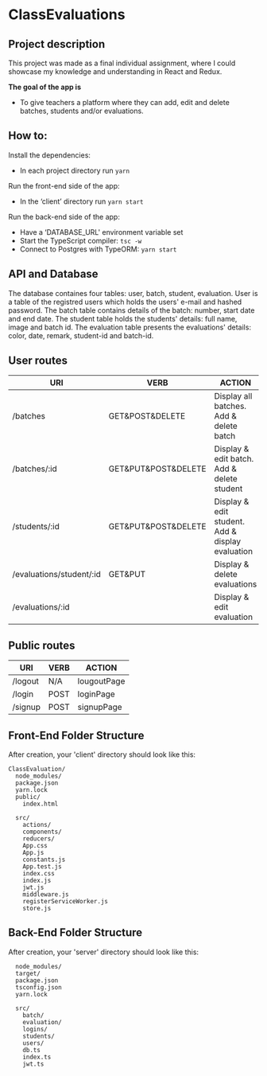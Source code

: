 # ClassEvaluations

## Project description

This project was made as a final individual assignment, where I could showcase my knowledge and understanding in React and Redux.

**The goal of the app is**

* To give teachers a platform where they can add, edit and delete batches, students and/or evaluations.

## How to:

Install the dependencies:

* In each project directory run `yarn `

Run the front-end side of the app:

* In the ‘client’ directory run `yarn start`

Run the back-end side of the app:

* Have a ‘DATABASE_URL' environment variable set
* Start the TypeScript compiler: `tsc -w`
* Connect to Postgres with TypeORM: `yarn start`

## API and Database

The database containes four tables: user, batch, student, evaluation. 
User is a table of the registred users which holds the users' e-mail and hashed password.
The batch table contains details of the batch: number, start date and end date.
The student table holds the students' details: full name, image and batch id.
The evaluation table presents the evaluations' details: color, date, remark, student-id and batch-id.

## User routes

|**URI**|**VERB**|**ACTION**|
|--------------------------|---------------------|--------------------------------------------------|
| /batches                 | GET&POST&DELETE     | Display all batches. Add & delete batch          |
| /batches/:id             | GET&PUT&POST&DELETE | Display & edit batch. Add & delete student       |
| /students/:id            | GET&PUT&POST&DELETE | Display & edit student. Add & display evaluation |            
| /evaluations/student/:id | GET&PUT             | Display & delete evaluations                     |
| /evaluations/:id         |                     | Display & edit evaluation                        |


## Public routes

|**URI**|**VERB**|**ACTION**|
|-------------|---------|-----------------------------------|
| /logout     | N/A     | lougoutPage                       |
| /login      | POST    | loginPage                         |
| /signup     | POST    | signupPage                        |


## Front-End Folder Structure

After creation, your 'client' directory should look like this:

```
ClassEvaluation/
  node_modules/
  package.json
  yarn.lock
  public/
    index.html
    
  src/
    actions/
    components/
    reducers/
    App.css
    App.js
    constants.js
    App.test.js
    index.css
    index.js 
    jwt.js
    middleware.js
    registerServiceWorker.js
    store.js
```

## Back-End Folder Structure

After creation, your 'server' directory should look like this:

```
  node_modules/
  target/
  package.json
  tsconfig.json
  yarn.lock
  
  src/
    batch/
    evaluation/
    logins/
    students/
    users/
    db.ts
    index.ts
    jwt.ts

```
    
